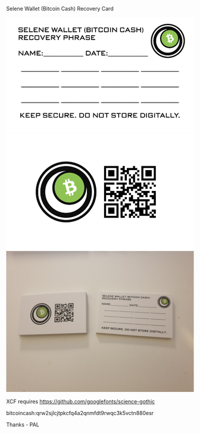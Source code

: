 Selene Wallet (Bitcoin Cash) Recovery Card

![](https://github.com/MrSirKingLord/selene-recovery-card/blob/034c3ad55244fd8ae0df5fee897ada43f9c5163e/Selene%20Wallet%20Recovery%20Card%20940x580%20(Front).png)
![](https://github.com/MrSirKingLord/selene-recovery-card/blob/034c3ad55244fd8ae0df5fee897ada43f9c5163e/Selene%20Wallet%20Recovery%20Card%20940x580%20(Back).png)
![](https://github.com/MrSirKingLord/selene-recovery-card/blob/034c3ad55244fd8ae0df5fee897ada43f9c5163e/20241213_063810.jpg)

XCF requires https://github.com/googlefonts/science-gothic

bitcoincash:qrw2sjlcjtpkcfq4a2qnmfdt9rwqc3k5vctn880esr

Thanks - PAL
